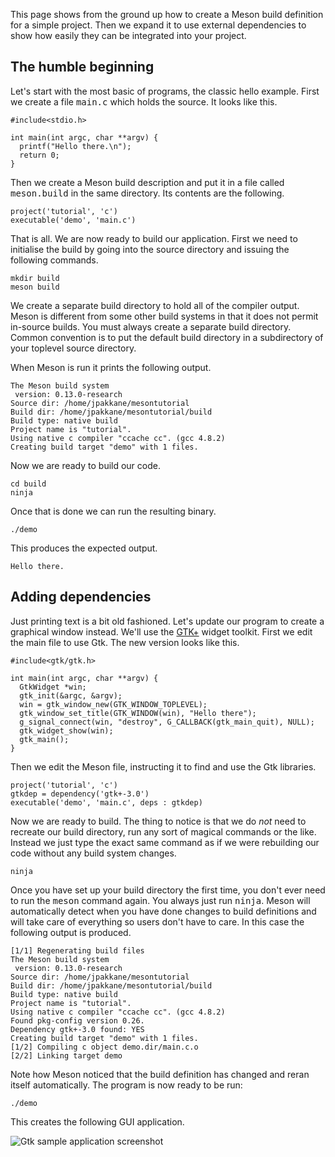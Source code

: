 
This page shows from the ground up how to create a Meson build definition for a simple project. Then we expand it to use external dependencies to show how easily they can be integrated into your project.

The humble beginning
-----

Let's start with the most basic of programs, the classic hello example. First we create a file <tt>main.c</tt> which holds the source. It looks like this.

    #include<stdio.h>
    
    int main(int argc, char **argv) {
      printf("Hello there.\n");
      return 0;
    }

Then we create a Meson build description and put it in a file called <tt>meson.build</tt> in the same directory. Its contents are the following.

    project('tutorial', 'c')
    executable('demo', 'main.c')

That is all. We are now ready to build our application. First we need to initialise the build by going into the source directory and issuing the following commands.

    mkdir build
    meson build

We create a separate build directory to hold all of the compiler output. Meson is different from some other build systems in that it does not permit in-source builds. You must always create a separate build directory. Common convention is to put the default build directory in a subdirectory of your toplevel source directory.

When Meson is run it prints the following output.

    The Meson build system
     version: 0.13.0-research
    Source dir: /home/jpakkane/mesontutorial
    Build dir: /home/jpakkane/mesontutorial/build
    Build type: native build
    Project name is "tutorial".
    Using native c compiler "ccache cc". (gcc 4.8.2)
    Creating build target "demo" with 1 files.

Now we are ready to build our code.

    cd build
    ninja

Once that is done we can run the resulting binary.

    ./demo

This produces the expected output.

    Hello there.

Adding dependencies
-----

Just printing text is a bit old fashioned. Let's update our program to create a graphical window instead. We'll use the [GTK+](https://gtk.org) widget toolkit. First we edit the main file to use Gtk. The new version looks like this.

    #include<gtk/gtk.h>
    
    int main(int argc, char **argv) {
      GtkWidget *win;
      gtk_init(&argc, &argv);
      win = gtk_window_new(GTK_WINDOW_TOPLEVEL);
      gtk_window_set_title(GTK_WINDOW(win), "Hello there");
      g_signal_connect(win, "destroy", G_CALLBACK(gtk_main_quit), NULL);
      gtk_widget_show(win);
      gtk_main();
    }

Then we edit the Meson file, instructing it to find and use the Gtk libraries.

    project('tutorial', 'c')
    gtkdep = dependency('gtk+-3.0')
    executable('demo', 'main.c', deps : gtkdep)

Now we are ready to build. The thing to notice is that we do *not* need to recreate our build directory, run any sort of magical commands or the like. Instead we just type the exact same command as if we were rebuilding our code without any build system changes.

    ninja

Once you have set up your build directory the first time, you don't ever need to run the <tt>meson</tt> command again. You always just run <tt>ninja</tt>. Meson will automatically detect when you have done changes to build definitions and will take care of everything so users don't have to care. In this case the following output is produced.

    [1/1] Regenerating build files
    The Meson build system
     version: 0.13.0-research
    Source dir: /home/jpakkane/mesontutorial
    Build dir: /home/jpakkane/mesontutorial/build
    Build type: native build
    Project name is "tutorial".
    Using native c compiler "ccache cc". (gcc 4.8.2)
    Found pkg-config version 0.26.
    Dependency gtk+-3.0 found: YES
    Creating build target "demo" with 1 files.
    [1/2] Compiling c object demo.dir/main.c.o
    [2/2] Linking target demo

Note how Meson noticed that the build definition has changed and reran itself automatically. The program is now ready to be run:

    ./demo

This creates the following GUI application.

![Gtk sample application screenshot](https://sourceforge.net/p/meson/wiki/Tutorial/attachment/gtksample.png)